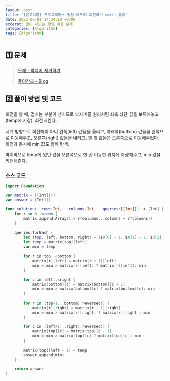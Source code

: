 ```yaml
---
layout: post
title: "[알고리즘] 프로그래머스 행렬 테두리 회전하기 swift 풀이"
date: 2022-06-01 14:34:10 +0700
excerpt: 많이 나오는 행렬 이동 문제
categories: [Algorithm]
tags: [Algorithm]
---
```


## **1️⃣ 문제**

> [문제 - 짝지어 제거하기](https://programmers.co.kr/learn/courses/30/lessons/77485)
>
> [풀이참조 - Blog](https://roomedia.tistory.com/entry/%ED%94%84%EB%A1%9C%EA%B7%B8%EB%9E%98%EB%A8%B8%EC%8A%A4-%ED%96%89%EB%A0%AC-%ED%85%8C%EB%91%90%EB%A6%AC-%ED%9A%8C%EC%A0%84%ED%95%98%EA%B8%B0-2021-Dev-Matching-%EC%9B%B9-%EB%B0%B1%EC%97%94%EB%93%9C-%EA%B0%9C%EB%B0%9C)

## 2️⃣ 풀이 방법 및 코드

회전을 할 때, 겹치는 부분이 생기므로 숫자퍼즐 원리처럼 좌측 상단 값을 보류해놓고(temp에 저장), 회전시킨다.

시계 방향으로 회전해야 하니 왼쪽(left) 값들을 올리고, 아래쪽(bottom) 값들을 왼쪽으로 이동해주고, 오른쪽(right) 값들을 내리고, 맨 윗 값들은 오른쪽으로 이동해주었다. 회전과 동시에 min 값도 함께 탐색.

마지막으로 temp에 있던 값을 오른쪽으로 한 칸 이동한 위치에 저장해주고, min 값을 리턴해준다.

### 소스 코드

``` swift
import Foundation

var matrix = [[Int]]()  
var answer = [Int]()

func solution(_ rows:Int, _ columns:Int, _ queries:[[Int]]) -> [Int] {
    for r in 0..<rows {
        matrix.append(Array(1 + r*columns...columns + r*columns))
    }
    
    queries.forEach {
        let (top, left, bottom, right) = ($0[0] - 1, $0[1] - 1, $0[2] - 1, $0[3] - 1)
        let temp = matrix[top][left]
        var min = temp
        
        for r in top..<bottom {
            matrix[r][left] = matrix[r + 1][left]
            min = min > matrix[r][left] ? matrix[r][left]: min
        }
        
        for c in left..<right {
            matrix[bottom][c] = matrix[bottom][c + 1]
            min = min > matrix[bottom][c] ? matrix[bottom][c]: min
        }
        
        for r in (top+1...bottom).reversed() {
            matrix[r][right] = matrix[r - 1][right]
            min = min > matrix[r][right] ? matrix[r][right]: min
        }
        
        for c in (left+1...right).reversed() {
            matrix[top][c] = matrix[top][c - 1]
            min = min > matrix[top][c] ? matrix[top][c]: min
        }
        
        matrix[top][left + 1] = temp
        answer.append(min)
    }
    
    return answer
}
```
